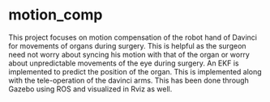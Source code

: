 # motion_comp
This project focuses on motion compensation of the robot hand of Davinci for movements of organs during surgery. This is helpful as the surgeon need not worry about syncing his motion with that of the organ or worry about unpredictable movements of the eye during surgery. An EKF is implemented to predict the position of the organ. This is implemented along with the tele-operation of the davinci arms. This has been done through Gazebo using ROS and visualized in Rviz as well. 
